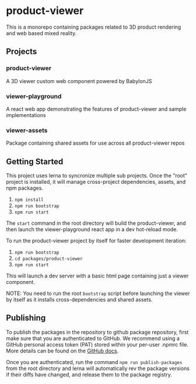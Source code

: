 # product-viewer
This is a monorepo containing packages related to 3D product rendering and web based mixed reality.

## Projects
### product-viewer
A 3D viewer custom web component powered by BabylonJS

### viewer-playground
A react web app demonstrating the features of product-viewer and sample implementations

### viewer-assets
Package containing shared assets for use across all product-viewer repos

## Getting Started
This project uses lerna to syncronize multiple sub projects. Once the "root" project is installed, it will manage cross-project dependencies, assets, and npm packages.

1. `npm install` 
2. `npm run bootstrap`
3. `npm run start`

The `start` command in the root directory will build the product-viewer, and then launch the viewer-playground react app in a dev hot-reload mode.

To run the product-viewer project by itself for faster development iteration:
1. `npm run bootstrap`
2. `cd packages/product-viewer`
3. `npm run start`

This will launch a dev server with a basic html page containing just a viewer component. 

NOTE: You need to run the root `bootstrap` script before launching the viewer by itself as it installs cross-dependencies and shared assets.

## Publishing
To publish the packages in the repository to github package repository, first make sure that you are authenticated to GitHub. We recommend using a GitHub personal access token (PAT) stored within your per-user .npmrc file. More details can be found on the [GitHub docs](https://docs.github.com/en/packages/working-with-a-github-packages-registry/working-with-the-npm-registry#authenticating-to-github-packages).

Once you are authenticated, run the command `npm run publish-packages` from the root directory and lerna will automatically rev the package versions if their diffs have changed, and release them to the package registry.
